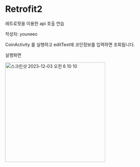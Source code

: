 # Retrofit2
레트로핏을 이용한 api 호출 연습


작성자: youneeo


CoinActivity 를 실행하고 editText에 코인정보를 입력하면 조회됩니다.

실행화면

<img width="322" alt="스크린샷 2023-12-03 오전 6 10 10" src="https://github.com/Retudy/Retrofit2/assets/129308578/d2c2a88a-8c18-44f9-9396-c19352dbcd32">
